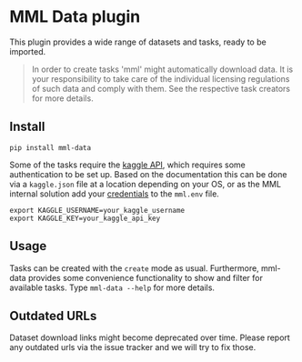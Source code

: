 # MML Data plugin

This plugin provides a wide range of datasets and tasks, ready to be imported.

> In order to create tasks 'mml' might automatically download data. It is your responsibility to take care of the 
> individual licensing regulations of such data and comply with them. See the respective task creators for more details.

## Install

```commandline
pip install mml-data
```

Some of the tasks require the [kaggle API](https://github.com/Kaggle/kaggle-api), which requires some authentication 
to be set up. Based on the documentation this can be done via a `kaggle.json` file at a location depending on your OS, 
or as the MML internal solution add your [credentials](https://github.com/Kaggle/kaggle-api#api-credentials) to the 
`mml.env` file.

```commandline
export KAGGLE_USERNAME=your_kaggle_username
export KAGGLE_KEY=your_kaggle_api_key
```

## Usage

Tasks can be created with the `create` mode as usual. Furthermore, mml-data provides some convenience functionality 
to show and filter for available tasks. Type `mml-data --help` for more details.

## Outdated URLs

Dataset download links might become deprecated over time. Please report any outdated urls via the issue tracker and we 
will try to fix those.